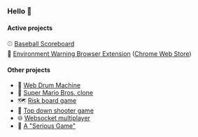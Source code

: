 ### Hello 👋


#### Active projects
⚾ [Baseball Scoreboard](https://github.com/hardbulls/baseball-scoreboard)  
🚨 [Environment Warning Browser Extension](https://github.com/arjanfrans/environment-warning-chrome-extension) ([Chrome Web Store](https://chromewebstore.google.com/detail/environment-warning/coplemcefcojahbbpbbfbpmchlnclngk))

#### Other projects
* :drum: [Web Drum Machine](https://github.com/arjanfrans/web-drum-machine)
* :mushroom: [Super Mario Bros. clone](https://github.com/arjanfrans/mario-game)
* :world_map: [Risk board game](https://github.com/arjanfrans/conquete)
* :gun: [Top down shooter game](https://github.com/arjanfrans/grand-theft-duty)
* :globe_with_meridians: [Websocket multiplayer](https://github.com/arjanfrans/realtime-multiplayer-in-html5)
* :runner: [A "Serious Game"](https://github.com/arjanfrans/running-for-hope)

<!--
**arjanfrans/arjanfrans** is a ✨ _special_ ✨ repository because its `README.md` (this file) appears on your GitHub profile.

Here are some ideas to get you started:

- 🔭 I’m currently working on ...
- 🌱 I’m currently learning ...
- 👯 I’m looking to collaborate on ...
- 🤔 I’m looking for help with ...
- 💬 Ask me about ...
- 📫 How to reach me: ...
- 😄 Pronouns: ...
- ⚡ Fun fact: ...
-->
